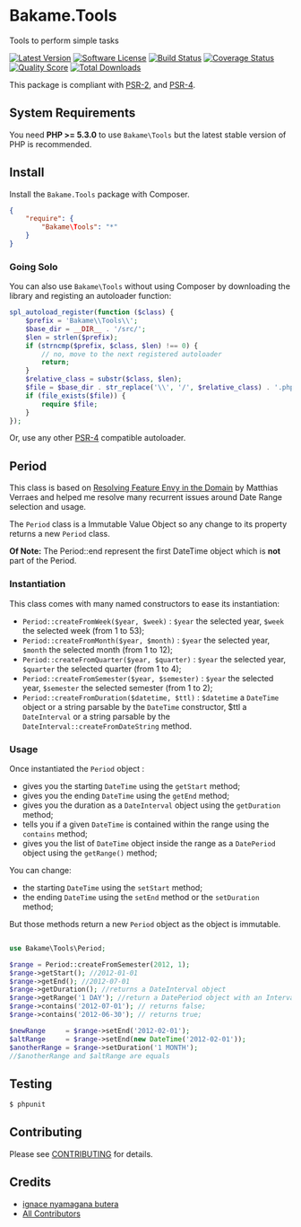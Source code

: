 Bakame.Tools
============

Tools to perform simple tasks

[![Latest Version](https://img.shields.io/github/release/nyamsprod/Bakame.Tools.svg?style=flat-square)](https://github.com/nyamsprod/Bakame.Tools/releases)
[![Software License](https://img.shields.io/badge/license-MIT-brightgreen.svg?style=flat-square)](LICENSE.md)
[![Build Status](https://img.shields.io/travis/nyamsprod/Bakame.Tools/master.svg?style=flat-square)](https://travis-ci.org/nyamsprod/Bakame.Tools)
[![Coverage Status](https://img.shields.io/scrutinizer/coverage/g/nyamsprod/Bakame.Tools.svg?style=flat-square)](https://scrutinizer-ci.com/g/nyamsprod/Bakame.Tools/code-structure)
[![Quality Score](https://img.shields.io/scrutinizer/g/nyamsprod/Bakame.Tools.svg?style=flat-square)](https://scrutinizer-ci.com/g/nyamsprod/Bakame.Tools)
[![Total Downloads](https://img.shields.io/packagist/dt/bakame/tools.svg?style=flat-square)](https://packagist.org/packages/bakame/tools)


This package is compliant with [PSR-2], and [PSR-4].

[PSR-2]: https://github.com/php-fig/fig-standards/blob/master/accepted/PSR-2-coding-style-guide.md
[PSR-4]: https://github.com/php-fig/fig-standards/blob/master/accepted/PSR-4-autoloader.md

System Requirements
-------

You need **PHP >= 5.3.0** to use `Bakame\Tools` but the latest stable version of PHP is recommended.

Install
-------

Install the `Bakame.Tools` package with Composer.

```json
{
    "require": {
        "Bakame\Tools": "*"
    }
}
```
### Going Solo

You can also use `Bakame\Tools` without using Composer by downloading the library and registing an autoloader function:

```php
spl_autoload_register(function ($class) {
    $prefix = 'Bakame\\Tools\\';
    $base_dir = __DIR__ . '/src/';
    $len = strlen($prefix);
    if (strncmp($prefix, $class, $len) !== 0) {
        // no, move to the next registered autoloader
        return;
    }
    $relative_class = substr($class, $len);
    $file = $base_dir . str_replace('\\', '/', $relative_class) . '.php';
    if (file_exists($file)) {
        require $file;
    }
});
```

Or, use any other [PSR-4](http://www.php-fig.org/psr/psr-4/) compatible autoloader.


## Period

This class is based on [Resolving Feature Envy in the Domain](http://verraes.net/2014/08/resolving-feature-envy-in-the-domain/) by Matthias Verraes and helped me resolve many recurrent issues around Date Range selection and usage.

The `Period` class is a Immutable Value Object so any change to its property returns a new `Period` class.

**Of Note:** The Period::end represent the first DateTime object which is **not** part of the Period.

### Instantiation

This class comes with many named constructors to ease its instantiation:

- `Period::createFromWeek($year, $week)` : `$year` the selected year, `$week` the selected week (from 1 to 53);
- `Period::createFromMonth($year, $month)` : `$year` the selected year, `$month` the selected month (from 1 to 12);
- `Period::createFromQuarter($year, $quarter)` : `$year` the selected year, `$quarter` the selected quarter (from 1 to 4);
- `Period::createFromSemester($year, $semester)` : `$year` the selected year, `$semester` the selected semester (from 1 to 2);
- `Period::createFromDuration($datetime, $ttl)` : `$datetime` a `DateTime` object or a string parsable by the `DateTime` constructor, $ttl a `DateInterval` or a string parsable by the `DateInterval::createFromDateString` method.


### Usage

Once instantiated the `Period` object :

- gives you the starting `DateTime` using the `getStart` method;
- gives you the ending `DateTime` using the `getEnd` method;
- gives you the duration as a `DateInterval` object using the `getDuration` method;
- tells you if a given `DateTime` is contained within the range using the `contains` method;
- gives you the list of `DateTime` object inside the range as a `DatePeriod` object using the `getRange()` method;

You can change:

* the starting `DateTime` using the `setStart` method;
* the ending `DateTime` using the `setEnd` method or the `setDuration` method;

But those methods return a new `Period` object as the object is immutable.

```php

use Bakame\Tools\Period;

$range = Period::createFromSemester(2012, 1);
$range->getStart(); //2012-01-01
$range->getEnd(); //2012-07-01
$range->getDuration(); //returns a DateInterval object
$range->getRange('1 DAY'); //return a DatePeriod object with an Interval between date of 1 DAY
$range->contains('2012-07-01'); // returns false;
$range->contains('2012-06-30'); // returns true;

$newRange     = $range->setEnd('2012-02-01');
$altRange     = $range->setEnd(new DateTime('2012-02-01'));
$anotherRange = $range->setDuration('1 MONTH');
//$anotherRange and $altRange are equals

```

Testing
-------

``` bash
$ phpunit
```

Contributing
-------

Please see [CONTRIBUTING](CONTRIBUTING.md) for details.

Credits
-------

- [ignace nyamagana butera](https://github.com/nyamsprod)
- [All Contributors](https://github.com/nyamsprod/Bakame.Tools/graphs/contributors)